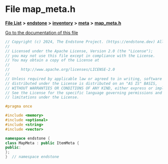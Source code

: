 

# File map\_meta.h

[**File List**](files.md) **>** [**endstone**](dir_6cf277b678674f97c7a2b6b3b2447b33.md) **>** [**inventory**](dir_d1e84b530b14f41e8b6f5ec1b5dee76c.md) **>** [**meta**](dir_2d728641c8c30e7cdff7ab60efc98406.md) **>** [**map\_meta.h**](map__meta_8h.md)

[Go to the documentation of this file](map__meta_8h.md)


```C++
// Copyright (c) 2024, The Endstone Project. (https://endstone.dev) All Rights Reserved.
//
// Licensed under the Apache License, Version 2.0 (the "License");
// you may not use this file except in compliance with the License.
// You may obtain a copy of the License at
//
//     http://www.apache.org/licenses/LICENSE-2.0
//
// Unless required by applicable law or agreed to in writing, software
// distributed under the License is distributed on an "AS IS" BASIS,
// WITHOUT WARRANTIES OR CONDITIONS OF ANY KIND, either express or implied.
// See the License for the specific language governing permissions and
// limitations under the License.

#pragma once

#include <memory>
#include <optional>
#include <string>
#include <vector>

namespace endstone {
class MapMeta : public ItemMeta {
public:
};
}  // namespace endstone
```


